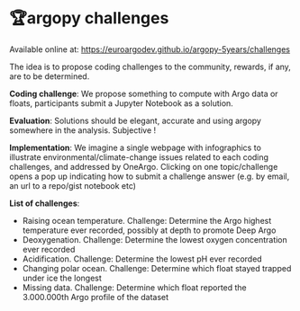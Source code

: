 # 🏆argopy challenges

Available online at: https://euroargodev.github.io/argopy-5years/challenges

The idea is to propose coding challenges to the community, rewards, if any, are to be determined.

**Coding challenge**: We propose something to compute with Argo data or floats, participants submit a Jupyter Notebook as a solution.

**Evaluation**: Solutions should be elegant, accurate and using argopy somewhere in the analysis. Subjective !

**Implementation**: We imagine a single webpage with infographics to illustrate environmental/climate-change issues related to each coding challenges, and addressed by OneArgo. Clicking on one topic/challenge opens a pop up indicating how to submit a challenge answer (e.g. by email, an url to a repo/gist notebook etc)

**List of challenges**:

- Raising ocean temperature. Challenge: Determine the Argo highest temperature ever recorded, possibly at depth to promote Deep Argo
- Deoxygenation. Challenge: Determine the lowest oxygen concentration ever recorded
- Acidification. Challenge: Determine the lowest pH ever recorded
- Changing polar ocean. Challenge: Determine which float stayed trapped under ice the longest
- Missing data. Challenge: Determine which float reported the 3.000.000th Argo profile of the dataset
